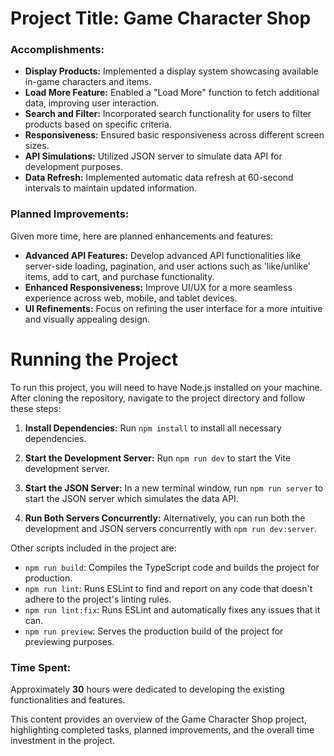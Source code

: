 # Project Title: Game Character Shop

### Accomplishments:

- **Display Products:** Implemented a display system showcasing available in-game characters and items.
- **Load More Feature:** Enabled a "Load More" function to fetch additional data, improving user interaction.
- **Search and Filter:** Incorporated search functionality for users to filter products based on specific criteria.
- **Responsiveness:** Ensured basic responsiveness across different screen sizes.
- **API Simulations:** Utilized JSON server to simulate data API for development purposes.
- **Data Refresh:** Implemented automatic data refresh at 60-second intervals to maintain updated information.

### Planned Improvements:

Given more time, here are planned enhancements and features:

- **Advanced API Features:** Develop advanced API functionalities like server-side loading, pagination, and user actions such as 'like/unlike' items, add to cart, and purchase functionality.
- **Enhanced Responsiveness:** Improve UI/UX for a more seamless experience across web, mobile, and tablet devices.
- **UI Refinements:** Focus on refining the user interface for a more intuitive and visually appealing design.

# Running the Project

To run this project, you will need to have Node.js installed on your machine. After cloning the repository, navigate to the project directory and follow these steps:

1. **Install Dependencies:** Run `npm install` to install all necessary dependencies.

2. **Start the Development Server:** Run `npm run dev` to start the Vite development server.

3. **Start the JSON Server:** In a new terminal window, run `npm run server` to start the JSON server which simulates the data API.

4. **Run Both Servers Concurrently:** Alternatively, you can run both the development and JSON servers concurrently with `npm run dev:server`.

Other scripts included in the project are:

- `npm run build`: Compiles the TypeScript code and builds the project for production.
- `npm run lint`: Runs ESLint to find and report on any code that doesn't adhere to the project's linting rules.
- `npm run lint:fix`: Runs ESLint and automatically fixes any issues that it can.
- `npm run preview`: Serves the production build of the project for previewing purposes.

### Time Spent:
Approximately **30** hours were dedicated to developing the existing functionalities and features.

This content provides an overview of the Game Character Shop project, highlighting completed tasks, planned improvements, and the overall time investment in the project.
